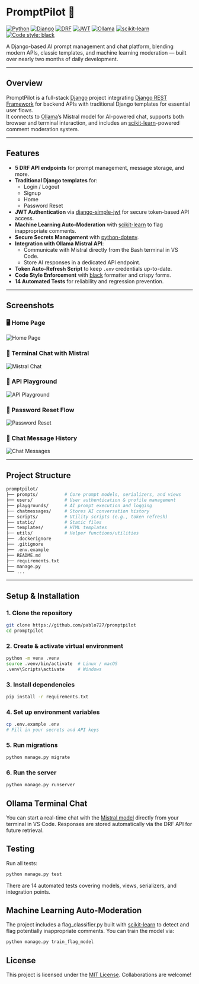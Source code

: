 # **PromptPilot** 🚀

[![Python](https://img.shields.io/badge/Python-3.11%2B-blue?logo=python&logoColor=white)](https://www.python.org/)
[![Django](https://img.shields.io/badge/Django-5.x-darkgreen?logo=django&logoColor=white)](https://www.djangoproject.com/)
[![DRF](https://img.shields.io/badge/Django%20REST%20Framework-3.x-red?logo=django&logoColor=white)](https://www.django-rest-framework.org/)
[![JWT](https://img.shields.io/badge/JWT-Authentication-orange?logo=jsonwebtokens&logoColor=white)](https://jwt.io/)
[![Ollama](https://img.shields.io/badge/Ollama-Mistral%20Model-black?logo=ai&logoColor=white)](https://ollama.ai/)
[![scikit-learn](https://img.shields.io/badge/scikit--learn-Machine%20Learning-orange?logo=scikitlearn&logoColor=white)](https://scikit-learn.org/)
[![Code style: black](https://img.shields.io/badge/code%20style-black-black?logo=python&logoColor=white)](https://github.com/psf/black)

A Django-based AI prompt management and chat platform, blending modern APIs, classic templates, and machine learning moderation — built over nearly two months of daily development.

---

## **Overview**

PromptPilot is a full-stack [Django](https://www.djangoproject.com/) project integrating [Django REST Framework](https://www.django-rest-framework.org/) for backend APIs with traditional Django templates for essential user flows.  
It connects to [Ollama](https://ollama.ai/)’s Mistral model for AI-powered chat, supports both browser and terminal interaction, and includes an [scikit-learn](https://scikit-learn.org/)-powered comment moderation system.

---

## **Features**

- **5 DRF API endpoints** for prompt management, message storage, and more.
- **Traditional Django templates** for:
  - Login / Logout
  - Signup
  - Home
  - Password Reset
- **JWT Authentication** via [django-simple-jwt](https://django-rest-framework-simplejwt.readthedocs.io/en/latest/) for secure token-based API access.
- **Machine Learning Auto-Moderation** with [scikit-learn](https://scikit-learn.org/) to flag inappropriate comments.
- **Secure Secrets Management** with [python-dotenv](https://pypi.org/project/python-dotenv/).
- **Integration with Ollama Mistral API**:
  - Communicate with Mistral directly from the Bash terminal in VS Code.
  - Store AI responses in a dedicated API endpoint.
- **Token Auto-Refresh Script** to keep `.env` credentials up-to-date.
- **Code Style Enforcement** with [black](https://github.com/psf/black) formatter and crispy forms.
- **14 Automated Tests** for reliability and regression prevention.

---

## **Screenshots**

### 🖥️ Home Page
![Home Page](images/home.png)

### 💬 Terminal Chat with Mistral
![Mistral Chat](images/mistral_chat.png)

### 🔌 API Playground
![API Playground](images/prompt_pilot_api.png)

### 🔑 Password Reset Flow
![Password Reset](images/reset_password.png)

### 📜 Chat Message History
![Chat Messages](images/chat_message_list.png)

---

## **Project Structure**

```bash
promptpilot/
├── prompts/          # Core prompt models, serializers, and views
├── users/            # User authentication & profile management
├── playgrounds/      # AI prompt execution and logging
├── chatmessages/     # Stores AI conversation history
├── scripts/          # Utility scripts (e.g., token refresh)
├── static/           # Static files
├── templates/        # HTML templates
├── utils/            # Helper functions/utilities
├── .dockerignore
├── .gitignore
├── .env.example
├── README.md
├── requirements.txt
├── manage.py
└── ...
```

---

## **Setup & Installation**

### 1. Clone the repository

```bash
git clone https://github.com/pablo727/promptpilot
cd promptpilot
```

### 2. Create & activate virtual environment

```bash
python -m venv .venv
source .venv/bin/activate  # Linux / macOS
.venv\Scripts\activate     # Windows
```

### 3. Install dependencies

```bash
pip install -r requirements.txt
```

### 4. Set up environment variables

```bash
cp .env.example .env
# Fill in your secrets and API keys
```

### 5. Run migrations

```bash
python manage.py migrate
```

### 6. Run the server

```bash
python manage.py runserver
```

## **Ollama Terminal Chat**

You can start a real-time chat with the [Mistral model](https://ollama.com/library/mistral) directly from your terminal in VS Code.
Responses are stored automatically via the DRF API for future retrieval.

## **Testing**

Run all tests:

```bash
python manage.py test
```

There are 14 automated tests covering models, views, serializers, and integration points.

## **Machine Learning Auto-Moderation**

The project includes a flag_classifier.py built with [scikit-learn](https://scikit-learn.org) to detect and flag potentially inappropriate comments.
You can train the model via:

```bash
python manage.py train_flag_model
```

## **License**

This project is licensed under the [MIT License](https://opensource.org/licenses/MIT). Collaborations are welcome!